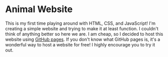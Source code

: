 # Animal Website

This is my first time playing around with HTML, CSS, and JavaScript! I'm creating a simple website and trying to make it at least function. I couldn't think of anything better so here we are. I am cheap, so I decided to host this website using [GitHub pages](https://pages.github.com/). If you don't know what GitHub pages is, it's a wonderful way to host a website for free! I highly encourage you to try it out. 
